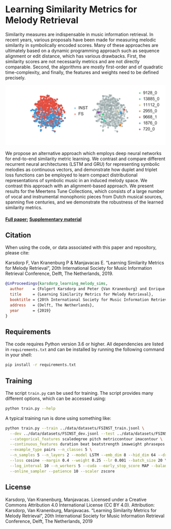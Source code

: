 # Learning Similarity Metrics for Melody Retrieval

Similarity measures are indispensable in music information retrieval. In recent years,
various proposals have been made for measuring melodic similarity in symbolically encoded
scores. Many of these approaches are ultimately based on a dynamic programming approach
such as sequence alignment or edit distance, which has various drawbacks. First, the
similarity scores are not necessarily metrics and are not directly comparable. Second, the
algorithms are mostly first-order and of quadratic time-complexity, and finally, the
features and weights need to be defined precisely. 

![](melody-space.png)

We propose an alternative approach
which employs deep neural networks for end-to-end similarity metric learning. We contrast
and compare different recurrent neural architectures (LSTM and GRU) for representing
symbolic melodies as continuous vectors, and demonstrate how duplet and triplet loss
functions can be employed to learn compact distributional representations of symbolic
music in an induced melody space. We contrast this approach with an alignment-based
approach. We present results for the Meertens Tune Collections, which consists of a large
number of vocal and instrumental monophonic pieces from Dutch musical sources, spanning
five centuries, and we demonstrate the robustness of the learned similarity metrics.

#### [Full paper](); [Supplementary material](https://github.com/fbkarsdorp/melodic-similarity/blob/master/Karsdorp_ISMIR2019_SI.pdf)

## Citation

When using the code, or data associated with this paper and repository, please cite:

Karsdorp F, Van Kranenburg P & Manjavacas E. “Learning Similarity Metrics for Melody
Retrieval”, 20th International Society for Music Information Retrieval Conference, Delft,
The Netherlands, 2019. 

``` bibtex
@inProceedings{karsdorp_learning_melody_sims,
  author    = {Folgert Karsdorp and Peter {Van Kranenburg} and Enrique Manjavacas},
  title     = {Learning Similarity Metrics for Melody Retrieval},
  booktitle = {20th International Society for Music Information Retrieval Conference},
  address   = {Delft, The Netherlands},
  year      = {2019}
}
```

## Requirements

The code requires Python version 3.6 or higher. All dependencies are listed in
`requirements.txt` and can be installed by running the following command in your shell:

``` bash
pip install -r requirements.txt
```

## Training

The script `train.py` can be used for training. The script provides many different
options, which can be accessed using:

``` bash
python train.py --help
```

A typical training run is done using something like:

``` bash
python train.py --train ../data/datasets/FSINST_train.jsonl \
  --dev ../data/datasets/FSINST_dev.jsonl --test ../data/datasets/FSINST_test.jsonl \
  --categorical_features scaledegree pitch metriccontour imacontour \
  --continuous_features duration beat beatstrength imaweight phrasepos \
  --example_type pairs --n_classes 5 \
  --n_samples 5 --n_layers 2 --model LSTM --emb_dim 8 --hid_dim 64 --dropout 0.5 \
  --loss cosine --margin 0.4 --weight 0.25 --lr 0.001 --batch_size 20 \
  --log_interval 10 --n_workers 5 --cuda --early_stop_score MAP --balanced_batch_sampler \
  --online_sampler --patience 10 --scaler zscore 
```

## License

Karsdorp, Van Kranenburg, Manjavacas.  Licensed under a Creative Commons Attribution 4.0
International License (CC BY 4.0). Attribution: Karsdorp, Van Kranenburg,
Manjavacas. “Learning Similarity Metrics for Melody Retrieval”, 20th International Society
for Music Information Retrieval Conference, Delft, The Netherlands, 2019
